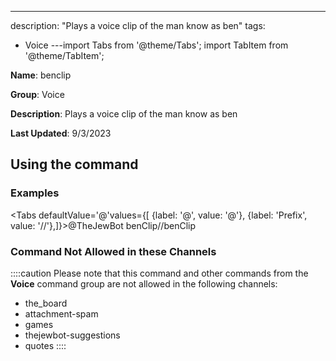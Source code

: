 ---
description: "Plays a voice clip of the man know as ben"
tags:
  - Voice
---import Tabs from '@theme/Tabs';
import TabItem from '@theme/TabItem';

**Name**: benclip

**Group**: Voice

**Description**: Plays a voice clip of the man know as ben

**Last Updated**: 9/3/2023

## Using the command

### Examples
<Tabs defaultValue='@'values={[ {label: '@', value: '@'}, {label: 'Prefix', value: '//'},]}><TabItem value='@'>@TheJewBot benClip</TabItem><TabItem value='//'>//benClip</TabItem></Tabs>

### Command Not Allowed in these Channels
::::caution Please note that this command and other commands from the **Voice** command group are not allowed in the following channels:
- the_board
- attachment-spam
- games
- thejewbot-suggestions
- quotes
::::